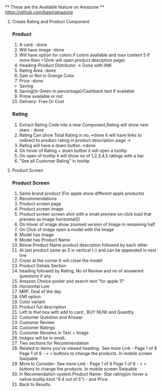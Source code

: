 
** These are the Available feature on Amazone ** 
https://github.com/basir/amazona

1. Create Rating and Product Component
   ### Product
    1. A card. -done
    2. Will have image -done
    3. Will have option for colors if colors available and max content 5 if more then +1(link-will open product desciption page)
    4. Heading-Product Distributor -> Done with liNK
    5. Rating Area -done
    6. Sale or Not in Orange Color
    7. Price -done
    - Saving 
    8. Saving(In Green in percentage)/Cashback text if available
    9. Prime available or not
    10. Delivery- Free Or Cost

   ### Rating 
    1. Extract Rating Code into a new Component,Rating will show new stars - done
    2. Rating Can show Total Rating in no,->done
     It will have links to redirect to product rating in product description page -> 
    3. Rating will have a down button ->done
    4. On hover of Rating + down button it will open  a tooltip
    5. On open of tooltip it will show no of 1,2,3,4,5 ratings with a bar
    6. "See all Customer Rating" in tooltip

2. Product Screen

   ### Product Screen
    1. Same brand product (For apple show different apple products)
    2. Recommendations 
    3. Product screen page 
    4. Product screen image 
    5. Product screen screen shot with a small preview on click load that preview as Image horizontal(|)
    6. On Hover of image show zoomed version of Image in remaining half
    7. On Click of image open a model with the image
    8. Model has image 
    9. Model has Product Name
    10. Below Product Name product descrption followed by each other
    11. At last product same as 5 in vertical (-) and can be appended in next line
    12. Cross at the corner.It will close the model
    13. Product Detials Section
    14. heading followed by Rating, No of Review and no of answered questions if any
    15. Amazon Choice poster and search text "for apple 11"
    16. Horizontal Line
    17. MRP, Deal of the day 
    18. EMI option
    19. Color variant 
    20. Product full description
    21. Left to that box with add to card , BUY NOW and Quantity 
    22. Customer Question and Answer
    23. Customer Review
    24. Customer Ratings
    25. Customer Reviews in Text + Image
    26. Images will be in smalL
    27. Two sections for Recommendation 
    28. Related to items you've viewed heading- See more Link -  Page 1 of 8 Page 1 of 8 -  < > buttons to change the products .In mobile screen Swipable
    29. More to Consider- See more Link -  Page 1 of 8 Page 1 of 8 -  < > buttons to change the products .In mobile screen Swipable
    30. In Recomendation system.Product Name- Star rating(on hover a native tooltip kind "4.4 out of 5") - and Price
    31. Back to Results.